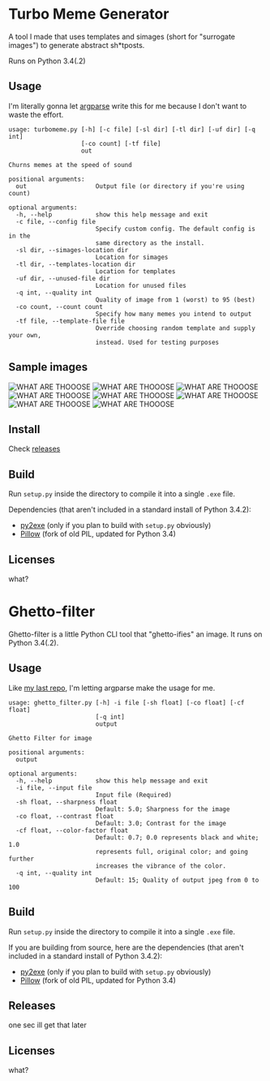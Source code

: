 # Turbo Meme Generator

A tool I made that uses templates and simages (short for "surrogate images") to generate abstract sh*tposts.

Runs on Python 3.4(.2)

## Usage
I'm literally gonna let [argparse](https://docs.python.org/3/library/argparse.html) write this for me because I don't want to waste the effort.
```
usage: turbomeme.py [-h] [-c file] [-sl dir] [-tl dir] [-uf dir] [-q int]
                    [-co count] [-tf file]
                    out

Churns memes at the speed of sound

positional arguments:
  out                   Output file (or directory if you're using count)

optional arguments:
  -h, --help            show this help message and exit
  -c file, --config file
                        Specify custom config. The default config is in the
                        same directory as the install.
  -sl dir, --simages-location dir
                        Location for simages
  -tl dir, --templates-location dir
                        Location for templates
  -uf dir, --unused-file dir
                        Location for unused files
  -q int, --quality int
                        Quality of image from 1 (worst) to 95 (best)
  -co count, --count count
                        Specify how many memes you intend to output
  -tf file, --template-file file
                        Override choosing random template and supply your own,
                        instead. Used for testing purposes
```

## Sample images
![WHAT ARE THOOOSE](samples/image0.jpg)
![WHAT ARE THOOOSE](samples/image1.jpg)
![WHAT ARE THOOOSE](samples/image2.jpg)
![WHAT ARE THOOOSE](samples/image3.jpg)
![WHAT ARE THOOOSE](samples/image4.jpg)
![WHAT ARE THOOOSE](samples/image5.jpg)
![WHAT ARE THOOOSE](samples/image6.jpg)
![WHAT ARE THOOOSE](samples/image7.jpg)

## Install
Check [releases](https://github.com/Chaquator/turbo-meme-generator/releases)

## Build
Run `setup.py` inside the directory to compile it into a single `.exe` file. 

Dependencies (that aren't included in a standard install of Python 3.4.2):
- [py2exe](http://www.py2exe.org/) (only if you plan to build with `setup.py` obviously)
- [Pillow](https://python-pillow.github.io/) (fork of old PIL, updated for Python 3.4)

## Licenses
what?


# Ghetto-filter

Ghetto-filter is a little Python CLI tool that "ghetto-ifies" an image.
It runs on Python 3.4(.2).

## Usage
Like [my last repo](https://github.com/Chaquator/turbo-meme-generator), I'm letting argparse make the usage for me.
```
usage: ghetto_filter.py [-h] -i file [-sh float] [-co float] [-cf float]
                        [-q int]
                        output

Ghetto Filter for image

positional arguments:
  output

optional arguments:
  -h, --help            show this help message and exit
  -i file, --input file
                        Input file (Required)
  -sh float, --sharpness float
                        Default: 5.0; Sharpness for the image
  -co float, --contrast float
                        Default: 3.0; Contrast for the image
  -cf float, --color-factor float
                        Default: 0.7; 0.0 represents black and white; 1.0
                        represents full, original color; and going further
                        increases the vibrance of the color.
  -q int, --quality int
                        Default: 15; Quality of output jpeg from 0 to 100
```
						
## Build
Run `setup.py` inside the directory to compile it into a single `.exe` file. 

If you are building from source, here are the dependencies (that aren't included in a standard install of Python 3.4.2):
- [py2exe](http://www.py2exe.org/) (only if you plan to build with `setup.py` obviously)
- [Pillow](https://python-pillow.github.io/) (fork of old PIL, updated for Python 3.4)

## Releases
one sec ill get that later


## Licenses
what?